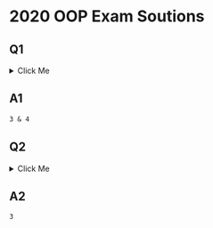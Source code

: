 
# 2020 OOP Exam Soutions
## Q1
<details>
  <summary>Click Me</summary>
  <img src="https://imgur.com/X7MtsyB.jpg" width="auto" height="1000px">
  <img src="https://imgur.com/hmLtB6B.jpg" width="auto" height="1000px">
</details>


## A1
```md
3 & 4
```

## Q2
<details>
  <summary>Click Me</summary>
  <img src="https://imgur.com/B8EppDA.jpg" width="auto" height="1000px">
</details>


## A2
```md
3 
```
